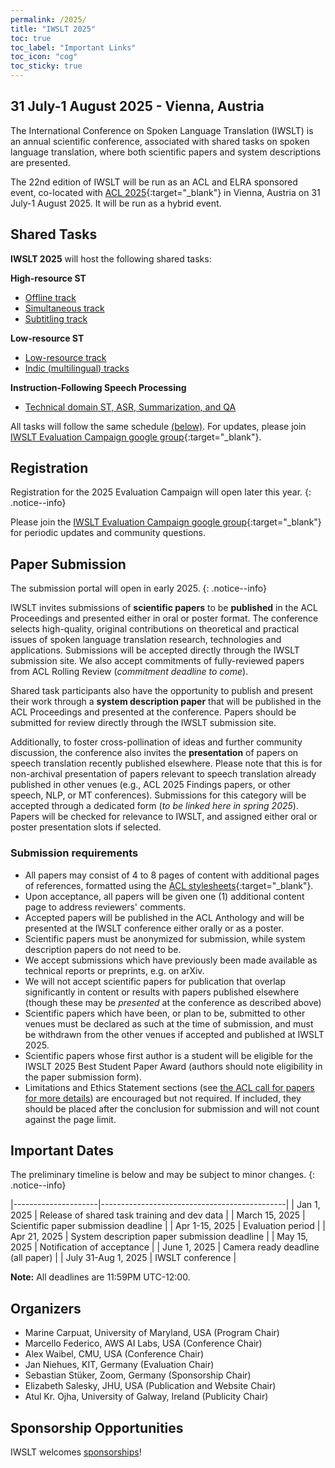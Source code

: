 ```yaml
---
permalink: /2025/
title: "IWSLT 2025"
toc: true
toc_label: "Important Links"
toc_icon: "cog"
toc_sticky: true
---
```


##  31 July-1 August 2025 - Vienna, Austria

The International Conference on Spoken Language Translation (IWSLT) is an annual scientific conference, associated with shared tasks on spoken language translation, where both scientific papers and system descriptions are presented.

The 22nd edition of IWSLT will be run as an ACL and ELRA sponsored event, co-located with [ACL 2025](https://2025.aclweb.org/){:target="_blank"} in Vienna, Austria on 31 July-1 August 2025. 
It will be run as a hybrid event.



## Shared Tasks

**IWSLT 2025** will host the following shared tasks:

**High-resource ST**
- [Offline track](/2025/offline)
- [Simultaneous track](/2025/simultaneous)
- [Subtitling track](/2025/subtitling)

**Low-resource ST**
- [Low-resource track](/2025/low-resource)
- [Indic (multilingual) tracks](/2025/indic)

**Instruction-Following Speech Processing**
- [Technical domain ST, ASR, Summarization, and QA](/2025/instruction-following)


All tasks will follow the same schedule [(below)](#important-dates).
For updates, please join [IWSLT Evaluation Campaign google group](https://groups.google.com/g/iwslt-evaluation-campaign){:target="_blank"}.



## Registration

Registration for the 2025 Evaluation Campaign will open later this year. 
{: .notice--info}

Please join the [IWSLT Evaluation Campaign google group](https://groups.google.com/g/iwslt-evaluation-campaign){:target="_blank"} for periodic updates and community questions.


## Paper Submission

The submission portal will open in early 2025.
{: .notice--info}

IWSLT invites submissions of **scientific papers** to be **published** in the ACL Proceedings and presented either in oral or poster format. The conference selects high-quality, original contributions on theoretical and practical issues of spoken language translation research, technologies and applications. Submissions will be accepted directly through the IWSLT submission site. We also accept commitments of fully-reviewed papers from  ACL Rolling Review (_commitment deadline to come_). 

Shared task participants also have the opportunity to publish and present their work through a **system description paper** that will be published in the ACL Proceedings and presented at the conference. Papers should be submitted for review directly through the IWSLT submission site. 
 
Additionally, to foster cross-pollination of ideas and further community discussion, the conference also invites the **presentation** of papers on speech translation recently published elsewhere. Please note that this is for non-archival presentation of papers relevant to speech translation already published in other venues (e.g., ACL 2025 Findings papers, or other speech, NLP, or MT conferences). Submissions for this category will be accepted through a dedicated form (_to be linked here in spring 2025_). Papers will be checked for relevance to IWSLT, and assigned either oral or poster presentation slots if selected.

### Submission requirements
- All papers may consist of 4 to 8 pages of content with additional pages of references, formatted using the [ACL stylesheets](https://acl-org.github.io/ACLPUB/formatting.html){:target="_blank"}. 
- Upon acceptance, all papers will be given one (1) additional content page to address reviewers' comments. 
- Accepted papers will be published in the ACL Anthology and will be presented at the IWSLT conference either orally or as a poster.
- Scientific papers must be anonymized for submission, while system description papers do not need to be.
- We accept submissions which have previously been made available as technical reports or preprints, e.g. on arXiv.
- We will not accept scientific papers for publication that overlap significantly in content or results with papers published elsewhere (though these may be _presented_ at the conference as described above)
- Scientific papers which have been, or plan to be, submitted to other venues must be declared as such at the time of submission, and must be withdrawn from the other venues if accepted and published at IWSLT 2025.
- Scientific papers whose first author is a student will be eligible for the IWSLT 2025 Best Student Paper Award (authors should note eligibility in the paper submission form).
- Limitations and Ethics Statement sections (see [the ACL call for papers for more details](https://2025.aclweb.org/calls/main_conference_papers/)) are encouraged but not required. If included, they should be placed after the conclusion for submission and will not count against the page limit. 



## Important Dates

The preliminary timeline is below and may be subject to minor changes.
{: .notice--info}

|---------------------|----------------------------------------------|
| Jan 1, 2025         | Release of shared task training and dev data |
| March 15, 2025      | Scientific paper submission deadline         |
| Apr 1-15, 2025      | Evaluation period                            |
| Apr 21, 2025        | System description paper submission deadline |
| May 15, 2025        | Notification of acceptance                   |
| June 1, 2025        | Camera ready deadline (all paper)            |
| July 31-Aug 1, 2025 | IWSLT conference                             |


**Note:** All deadlines are 11:59PM UTC-12:00.



## Organizers
- Marine Carpuat, University of Maryland, USA (Program Chair) 
- Marcello Federico, AWS AI Labs, USA (Conference Chair)
- Alex Waibel, CMU, USA (Conference Chair)
- Jan Niehues, KIT, Germany (Evaluation Chair)
- Sebastian Stüker, Zoom, Germany (Sponsorship Chair)
- Elizabeth Salesky, JHU, USA (Publication and Website Chair)
- Atul Kr. Ojha, University of Galway, Ireland (Publicity Chair)


## Sponsorship Opportunities
IWSLT welcomes [sponsorships](/2025/sponsors)!


